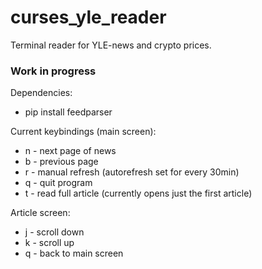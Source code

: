 # curses_yle_reader
Terminal reader for YLE-news and crypto prices.

### Work in progress
Dependencies:

- pip install feedparser

Current keybindings (main screen):

- n - next page of news
- b - previous page
- r - manual refresh (autorefresh set for every 30min)
- q - quit program
- t - read full article (currently opens just the first article)

Article screen:

- j - scroll down
- k - scroll up
- q - back to main screen
